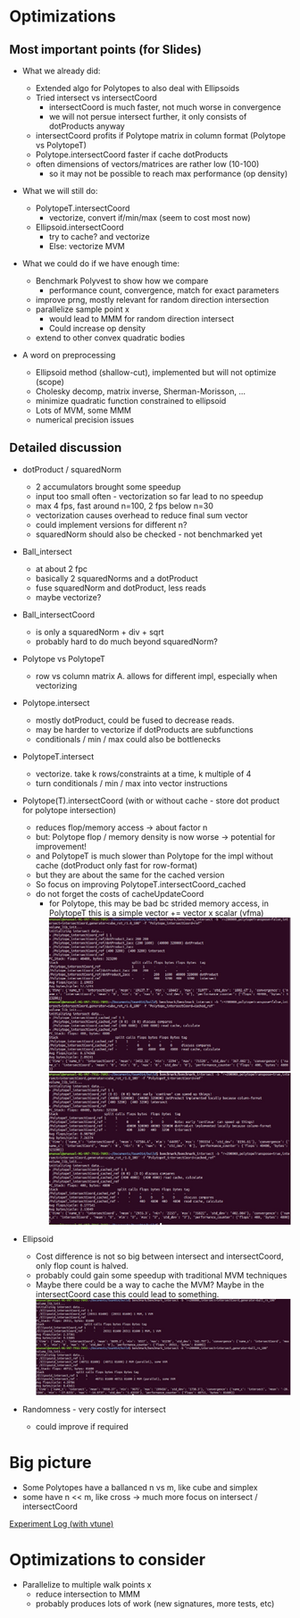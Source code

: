 # Optimizations

## Most important points (for Slides)

* What we already did:
  * Extended algo for Polytopes to also deal with Ellipsoids
  * Tried intersect vs intersectCoord
    * intersectCoord is much faster, not much worse in convergence
    * we will not persue intersect further, it only consists of dotProducts anyway
  * intersectCoord profits if Polytope matrix in column format (Polytope vs PolytopeT)
  * Polytope.intersectCoord faster if cache dotProducts
  * often dimensions of vectors/matrices are rather low (10-100)
    * so it may not be possible to reach max performance (op density)

* What we will still do:
  * PolytopeT.intersectCoord
    * vectorize, convert if/min/max (seem to cost most now)
  * Ellipsoid.intersectCoord
    * try to cache? and vectorize
    * Else: vectorize MVM

* What we could do if we have enough time:
  * Benchmark Polyvest to show how we compare
    * performance count, convergence, match for exact parameters
  * improve prng, mostly relevant for random direction intersection
  * parallelize sample point x
    * would lead to MMM for random direction intersect
    * Could increase op density
  * extend to other convex quadratic bodies

* A word on preprocessing
  * Ellipsoid method (shallow-cut), implemented but will not optimize (scope)
  * Cholesky decomp, matrix inverse, Sherman-Morisson, ...
  * minimize quadratic function constrained to ellipsoid
  * Lots of MVM, some MMM
  * numerical precision issues

## Detailed discussion

* dotProduct / squaredNorm
  * 2 accumulators brought some speedup
  * input too small often - vectorization so far lead to no speedup
  * max 4 fps, fast around n=100, 2 fps below n=30
  * vectorization causes overhead to reduce final sum vector
  * could implement versions for different n?
  * squaredNorm should also be checked - not benchmarked yet

* Ball\_intersect
  * at about 2 fpc
  * basically 2 squaredNorms and a dotProduct
  * fuse squaredNorm and dotProduct, less reads
  * maybe vectorize?

* Ball\_intersectCoord 
  * is only a squaredNorm + div + sqrt
  * probably hard to do much beyond squaredNorm?

* Polytope vs PolytopeT
  * row vs column matrix A. allows for different impl, especially when vectorizing

* Polytope.intersect
  * mostly dotProduct, could be fused to decrease reads.
  * may be harder to vectorize if dotProducts are subfunctions
  * conditionals / min / max could also be bottlenecks

* PolytopeT.intersect
  * vectorize. take k rows/constraints at a time, k multiple of 4
  * turn conditionals / min / max into vector instructions 

* Polytope(T).intersectCoord (with or without cache - store dot product for polytope intersection)
  * reduces flop/memory access -> about factor n
  * but: Polytope flop / memory density is now worse -> potential for improvement! 
  * and PolytopeT is much slower than Polytope for the impl without cache (dotProduct only fast for row-format)
  * but they are about the same for the cached version
  * So focus on improving PolytopeT.intersectCoord\_cached
  * do not forget the costs of cacheUpdateCoord
    * for Polytope, this may be bad bc strided memory access, in PolytopeT this is a simple vector += vector x scalar (vfma)
![intersectCoord-cached](./optimizations/opt1_intersectCoord_cached_100.jpeg)
![intersectCoord-cached-T](./optimizations/opt1_intersectCoord_cached_100_T.jpeg)

* Ellipsoid
  * Cost difference is not so big between intersect and intersectCoord, only flop count is halved.
  * probably could gain some speedup with traditional MVM techniques
  * Maybe there could be a way to cache the MVM? Maybe in the intersectCoord case this could lead to something.
![ellipsoid-intersect](./optimizations/opt1_intersect_ellipsoid_100.jpeg)

* Randomness - very costly for intersect
  * could improve if required

# Big picture

* Some Polytopes have a ballanced n vs m, like cube and simplex
* some have n << m, like cross -> much more focus on intersect / intersectCoord

[Experiment Log (with vtune)](./optimizations/LOG.md)

# Optimizations to consider

* Parallelize to multiple walk points x
  * reduce intersection to MMM
  * probably produces lots of work (new signatures, more tests, etc)

